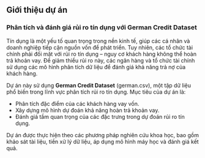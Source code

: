 ## **Giới thiệu dự án**
### **Phân tích và đánh giá rủi ro tín dụng với German Credit Dataset**
Tín dụng là một yếu tố quan trọng trong nền kinh tế, giúp các cá nhân và doanh nghiệp tiếp cận nguồn vốn để phát triển. Tuy nhiên, các tổ chức tài chính phải đối mặt với rủi ro tín dụng – nguy cơ khách hàng không thể hoàn trả khoản vay. Để giảm thiểu rủi ro này, các ngân hàng và tổ chức tài chính sử dụng các mô hình phân tích dữ liệu để đánh giá khả năng trả nợ của khách hàng.

Dự án này sử dụng **German Credit Dataset** (german.csv), một tập dữ liệu phổ biến trong lĩnh vực phân tích rủi ro tín dụng. Mục tiêu của dự án là:
- Phân tích đặc điểm của các khách hàng vay vốn.
- Xây dựng mô hình dự đoán khả năng hoàn trả khoản vay.
- Đánh giá tầm quan trọng của các đặc trưng trong dự đoán rủi ro tín dụng.

Dự án được thực hiện theo các phương pháp nghiên cứu khoa học, bao gồm khảo sát tài liệu, tiền xử lý dữ liệu, áp dụng mô hình máy học và đánh giá kết quả.
